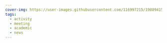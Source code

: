 ```yaml
---
cover-img: https://user-images.githubusercontent.com/116997215/198894156-af8341e6-4b8e-4ac8-a386-70dff5aa41a5.jpg
tags:
  - activity
  - meeting
  - academic
  - news
---
```

